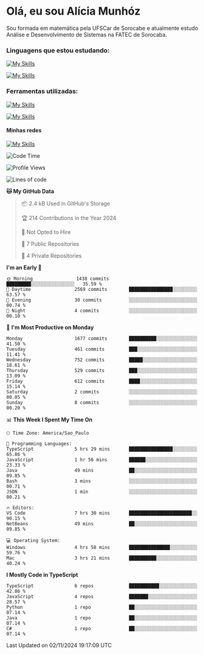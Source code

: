 # Olá, eu sou Alícia Munhóz

<p>Sou formada em matemática pela UFSCar de Sorocabe e atualmente estudo Análise e Desenvolvimento de Sistemas na FATEC de Sorocaba.</p>

### Linguagens que estou estudando:

[![My Skills](https://skillicons.dev/icons?i=js,ts,html,css)](https://skillicons.dev)


[![My Skills](https://skillicons.dev/icons?i=nodejs,java,py,latex)](https://skillicons.dev)

### Ferramentas utilizadas:

[![My Skills](https://skillicons.dev/icons?i=vscode,discord,figma,git)](https://skillicons.dev)

[![My Skills](https://skillicons.dev/icons?i=github,gmail,mongodb,sublime)](https://skillicons.dev)

#### Minhas redes
[![My Skills](https://skillicons.dev/icons?i=linkedin)](https://www.linkedin.com/in/aliciamunhozfrancodecamargo/)

<!--START_SECTION:waka-->
![Code Time](http://img.shields.io/badge/Code%20Time-144%20hrs%2013%20mins-blue)

![Profile Views](http://img.shields.io/badge/Profile%20Views-5-blue)

![Lines of code](https://img.shields.io/badge/From%20Hello%20World%20I%27ve%20Written-5.6%20million%20lines%20of%20code-blue)

**🐱 My GitHub Data** 

> 📦 2.4 kB Used in GitHub's Storage 
 > 
> 🏆 214 Contributions in the Year 2024
 > 
> 🚫 Not Opted to Hire
 > 
> 📜 7 Public Repositories 
 > 
> 🔑 4 Private Repositories 
 > 
**I'm an Early 🐤** 

```text
🌞 Morning                1438 commits        █████████░░░░░░░░░░░░░░░░   35.59 % 
🌆 Daytime                2569 commits        ████████████████░░░░░░░░░   63.57 % 
🌃 Evening                30 commits          ░░░░░░░░░░░░░░░░░░░░░░░░░   00.74 % 
🌙 Night                  4 commits           ░░░░░░░░░░░░░░░░░░░░░░░░░   00.10 % 
```
📅 **I'm Most Productive on Monday** 

```text
Monday                   1677 commits        ██████████░░░░░░░░░░░░░░░   41.50 % 
Tuesday                  461 commits         ███░░░░░░░░░░░░░░░░░░░░░░   11.41 % 
Wednesday                752 commits         █████░░░░░░░░░░░░░░░░░░░░   18.61 % 
Thursday                 529 commits         ███░░░░░░░░░░░░░░░░░░░░░░   13.09 % 
Friday                   612 commits         ████░░░░░░░░░░░░░░░░░░░░░   15.14 % 
Saturday                 2 commits           ░░░░░░░░░░░░░░░░░░░░░░░░░   00.05 % 
Sunday                   8 commits           ░░░░░░░░░░░░░░░░░░░░░░░░░   00.20 % 
```


📊 **This Week I Spent My Time On** 

```text
🕑︎ Time Zone: America/Sao_Paulo

💬 Programming Languages: 
TypeScript               5 hrs 29 mins       ████████████████░░░░░░░░░   65.86 % 
JavaScript               1 hr 56 mins        ██████░░░░░░░░░░░░░░░░░░░   23.33 % 
Java                     49 mins             ██░░░░░░░░░░░░░░░░░░░░░░░   09.85 % 
Bash                     3 mins              ░░░░░░░░░░░░░░░░░░░░░░░░░   00.71 % 
JSON                     1 min               ░░░░░░░░░░░░░░░░░░░░░░░░░   00.21 % 

🔥 Editors: 
VS Code                  7 hrs 30 mins       ███████████████████████░░   90.15 % 
NetBeans                 49 mins             ██░░░░░░░░░░░░░░░░░░░░░░░   09.85 % 

💻 Operating System: 
Windows                  4 hrs 58 mins       ███████████████░░░░░░░░░░   59.76 % 
Mac                      3 hrs 21 mins       ██████████░░░░░░░░░░░░░░░   40.24 % 
```

**I Mostly Code in TypeScript** 

```text
TypeScript               6 repos             ███████████░░░░░░░░░░░░░░   42.86 % 
JavaScript               4 repos             ███████░░░░░░░░░░░░░░░░░░   28.57 % 
Python                   1 repo              ██░░░░░░░░░░░░░░░░░░░░░░░   07.14 % 
Java                     1 repo              ██░░░░░░░░░░░░░░░░░░░░░░░   07.14 % 
C#                       1 repo              ██░░░░░░░░░░░░░░░░░░░░░░░   07.14 % 
```




 Last Updated on 02/11/2024 19:17:09 UTC
<!--END_SECTION:waka-->
